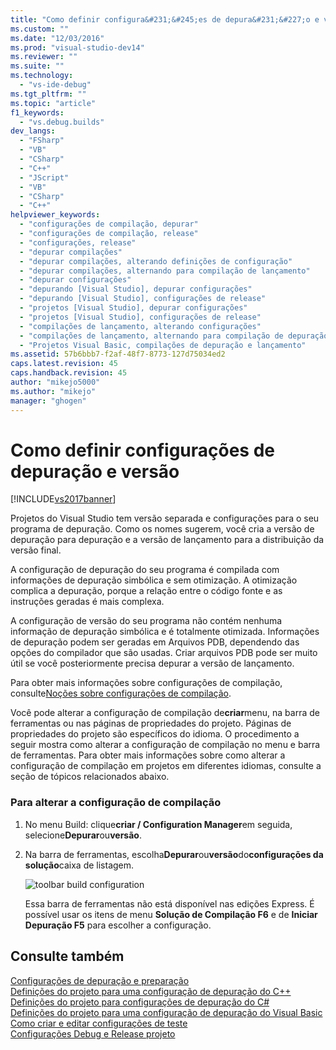 ```yaml
---
title: "Como definir configura&#231;&#245;es de depura&#231;&#227;o e vers&#227;o | Microsoft Docs"
ms.custom: ""
ms.date: "12/03/2016"
ms.prod: "visual-studio-dev14"
ms.reviewer: ""
ms.suite: ""
ms.technology: 
  - "vs-ide-debug"
ms.tgt_pltfrm: ""
ms.topic: "article"
f1_keywords: 
  - "vs.debug.builds"
dev_langs: 
  - "FSharp"
  - "VB"
  - "CSharp"
  - "C++"
  - "JScript"
  - "VB"
  - "CSharp"
  - "C++"
helpviewer_keywords: 
  - "configurações de compilação, depurar"
  - "configurações de compilação, release"
  - "configurações, release"
  - "depurar compilações"
  - "depurar compilações, alterando definições de configuração"
  - "depurar compilações, alternando para compilação de lançamento"
  - "depurar configurações"
  - "depurando [Visual Studio], depurar configurações"
  - "depurando [Visual Studio], configurações de release"
  - "projetos [Visual Studio], depurar configurações"
  - "projetos [Visual Studio], configurações de release"
  - "compilações de lançamento, alterando configurações"
  - "compilações de lançamento, alternando para compilação de depuração"
  - "Projetos Visual Basic, compilações de depuração e lançamento"
ms.assetid: 57b6bbb7-f2af-48f7-8773-127d75034ed2
caps.latest.revision: 45
caps.handback.revision: 45
author: "mikejo5000"
ms.author: "mikejo"
manager: "ghogen"
---
```

# Como definir configura&#231;&#245;es de depura&#231;&#227;o e vers&#227;o
[!INCLUDE[vs2017banner](../code-quality/includes/vs2017banner.md)]

Projetos do Visual Studio tem versão separada e configurações para o seu programa de depuração.  Como os nomes sugerem, você cria a versão de depuração para depuração e a versão de lançamento para a distribuição da versão final.  
  
 A configuração de depuração do seu programa é compilada com informações de depuração simbólica e sem otimização.  A otimização complica a depuração, porque a relação entre o código fonte e as instruções geradas é mais complexa.  
  
 A configuração de versão do seu programa não contém nenhuma informação de depuração simbólica e é totalmente otimizada.  Informações de depuração podem ser geradas em Arquivos PDB, dependendo das opções do compilador que são usadas.  Criar arquivos PDB pode ser muito útil se você posteriormente precisa depurar a versão de lançamento.  
  
 Para obter mais informações sobre configurações de compilação, consulte[Noções sobre configurações de compilação](../ide/understanding-build-configurations.md).  
  
 Você pode alterar a configuração de compilação de**criar**menu, na barra de ferramentas ou nas páginas de propriedades do projeto.  Páginas de propriedades do projeto são específicos do idioma.  O procedimento a seguir mostra como alterar a configuração de compilação no menu e barra de ferramentas.  Para obter mais informações sobre como alterar a configuração de compilação em projetos em diferentes idiomas, consulte a seção de tópicos relacionados abaixo.  
  
### Para alterar a configuração de compilação  
  
1.  No menu Build: clique**criar \/ Configuration Manager**em seguida, selecione**Depurar**ou**versão**.  
  
2.  Na barra de ferramentas, escolha**Depurar**ou**versão**do**configurações da solução**caixa de listagem.  
  
     ![toolbar build configuration](~/debugger/media/toolbarbuildconfiguration.png "ToolbarBuildConfiguration")  
  
     Essa barra de ferramentas não está disponível nas edições Express.  É possível usar os itens de menu **Solução de Compilação F6** e de **Iniciar Depuração F5** para escolher a configuração.  
  
## Consulte também  
 [Configurações de depuração e preparação](../debugger/debugger-settings-and-preparation.md)   
 [Definições do projeto para uma configuração de depuração do C\+\+](../debugger/project-settings-for-a-cpp-debug-configuration.md)   
 [Definições do projeto para configurações de depuração do C\#](../debugger/project-settings-for-csharp-debug-configurations.md)   
 [Definições do projeto para uma configuração de depuração do Visual Basic](../debugger/project-settings-for-a-visual-basic-debug-configuration.md)   
 [Como criar e editar configurações de teste](../ide/how-to-create-and-edit-configurations.md)   
 [Configurações Debug e Release projeto](http://msdn.microsoft.com/pt-br/0440b300-0614-4511-901a-105b771b236e)